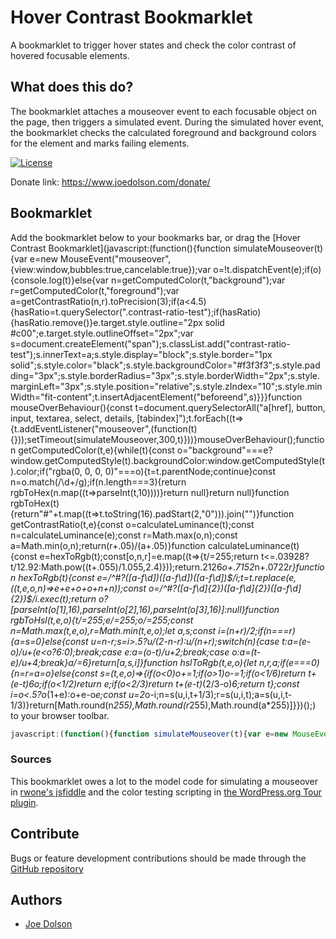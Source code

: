 # Hover Contrast Bookmarklet

A bookmarklet to trigger hover states and check the color contrast of hovered focusable elements.

## What does this do?

The bookmarklet attaches a mouseover event to each focusable object on the page, then triggers a simulated event. During the simulated hover event, the bookmarklet checks the calculated foreground and background colors for the element and marks failing elements.

[![License](https://img.shields.io/badge/license-GPL--2.0%2B-green.svg)](https://www.gnu.org/license/gpl-2.0.html)

Donate link: https://www.joedolson.com/donate/

## Bookmarklet

Add the bookmarklet below to your bookmarks bar, or drag the [Hover Contrast Bookmarklet](javascript:(function(){function simulateMouseover(t){var e=new MouseEvent("mouseover",{view:window,bubbles:true,cancelable:true});var o=!t.dispatchEvent(e);if(o){console.log(t)}else{var n=getComputedColor(t,"background");var r=getComputedColor(t,"foreground");var a=getContrastRatio(n,r).toPrecision(3);if(a<4.5){hasRatio=t.querySelector(".contrast-ratio-test");if(hasRatio){hasRatio.remove()}e.target.style.outline="2px solid #c00";e.target.style.outlineOffset="2px";var s=document.createElement("span");s.classList.add("contrast-ratio-test");s.innerText=a;s.style.display="block";s.style.border="1px solid";s.style.color="black";s.style.backgroundColor="#f3f3f3";s.style.padding="3px";s.style.borderRadius="3px";s.style.borderWidth="2px";s.style.marginLeft="3px";s.style.position="relative";s.style.zIndex="10";s.style.minWidth="fit-content";t.insertAdjacentElement("beforeend",s)}}}function mouseOverBehaviour(){const t=document.querySelectorAll("a[href], button, input, textarea, select, details, [tabindex]");t.forEach((t=>{t.addEventListener("mouseover",(function(t){}));setTimeout(simulateMouseover,300,t)}))}mouseOverBehaviour();function getComputedColor(t,e){while(t){const o="background"===e?window.getComputedStyle(t).backgroundColor:window.getComputedStyle(t).color;if("rgba(0, 0, 0, 0)"===o){t=t.parentNode;continue}const n=o.match(/\d+/g);if(n.length===3){return rgbToHex(n.map((t=>parseInt(t,10))))}return null}return null}function rgbToHex(t){return"#"+t.map((t=>t.toString(16).padStart(2,"0"))).join("")}function getContrastRatio(t,e){const o=calculateLuminance(t);const n=calculateLuminance(e);const r=Math.max(o,n);const a=Math.min(o,n);return(r+.05)/(a+.05)}function calculateLuminance(t){const e=hexToRgb(t);const[o,n,r]=e.map((t=>{t/=255;return t<=.03928?t/12.92:Math.pow((t+.055)/1.055,2.4)}));return.2126*o+.7152*n+.0722*r}function hexToRgb(t){const e=/^#?([a-f\d])([a-f\d])([a-f\d])$/i;t=t.replace(e,((t,e,o,n)=>e+e+o+o+n+n));const o=/^#?([a-f\d]{2})([a-f\d]{2})([a-f\d]{2})$/i.exec(t);return o?[parseInt(o[1],16),parseInt(o[2],16),parseInt(o[3],16)]:null}function rgbToHsl(t,e,o){t/=255;e/=255;o/=255;const n=Math.max(t,e,o),r=Math.min(t,e,o);let a,s;const i=(n+r)/2;if(n===r){a=s=0}else{const u=n-r;s=i>.5?u/(2-n-r):u/(n+r);switch(n){case t:a=(e-o)/u+(e<o?6:0);break;case e:a=(o-t)/u+2;break;case o:a=(t-e)/u+4;break}a/=6}return[a,s,i]}function hslToRgb(t,e,o){let n,r,a;if(e===0){n=r=a=o}else{const s=(t,e,o)=>{if(o<0)o+=1;if(o>1)o-=1;if(o<1/6)return t+(e-t)*6*o;if(o<1/2)return e;if(o<2/3)return t+(e-t)*(2/3-o)*6;return t};const i=o<.5?o*(1+e):o+e-o*e;const u=2*o-i;n=s(u,i,t+1/3);r=s(u,i,t);a=s(u,i,t-1/3)}return[Math.round(n*255),Math.round(r*255),Math.round(a*255)]}})();) to your browser toolbar.

```javascript
javascript:(function(){function simulateMouseover(t){var e=new MouseEvent("mouseover",{view:window,bubbles:true,cancelable:true});var o=!t.dispatchEvent(e);if(o){console.log(t)}else{var n=getComputedColor(t,"background");var r=getComputedColor(t,"foreground");var a=getContrastRatio(n,r).toPrecision(3);if(a<4.5){hasRatio=t.querySelector(".contrast-ratio-test");if(hasRatio){hasRatio.remove()}e.target.style.outline="2px solid #c00";e.target.style.outlineOffset="2px";var s=document.createElement("span");s.classList.add("contrast-ratio-test");s.innerText=a;s.style.display="block";s.style.border="1px solid";s.style.color="black";s.style.backgroundColor="#f3f3f3";s.style.padding="3px";s.style.borderRadius="3px";s.style.borderWidth="2px";s.style.marginLeft="3px";s.style.position="relative";s.style.zIndex="10";s.style.minWidth="fit-content";t.insertAdjacentElement("beforeend",s)}}}function mouseOverBehaviour(){const t=document.querySelectorAll("a[href], button, input, textarea, select, details, [tabindex]");t.forEach((t=>{t.addEventListener("mouseover",(function(t){}));setTimeout(simulateMouseover,300,t)}))}mouseOverBehaviour();function getComputedColor(t,e){while(t){const o="background"===e?window.getComputedStyle(t).backgroundColor:window.getComputedStyle(t).color;if("rgba(0, 0, 0, 0)"===o){t=t.parentNode;continue}const n=o.match(/\d+/g);if(n.length===3){return rgbToHex(n.map((t=>parseInt(t,10))))}return null}return null}function rgbToHex(t){return"#"+t.map((t=>t.toString(16).padStart(2,"0"))).join("")}function getContrastRatio(t,e){const o=calculateLuminance(t);const n=calculateLuminance(e);const r=Math.max(o,n);const a=Math.min(o,n);return(r+.05)/(a+.05)}function calculateLuminance(t){const e=hexToRgb(t);const[o,n,r]=e.map((t=>{t/=255;return t<=.03928?t/12.92:Math.pow((t+.055)/1.055,2.4)}));return.2126*o+.7152*n+.0722*r}function hexToRgb(t){const e=/^#?([a-f\d])([a-f\d])([a-f\d])$/i;t=t.replace(e,((t,e,o,n)=>e+e+o+o+n+n));const o=/^#?([a-f\d]{2})([a-f\d]{2})([a-f\d]{2})$/i.exec(t);return o?[parseInt(o[1],16),parseInt(o[2],16),parseInt(o[3],16)]:null}function rgbToHsl(t,e,o){t/=255;e/=255;o/=255;const n=Math.max(t,e,o),r=Math.min(t,e,o);let a,s;const i=(n+r)/2;if(n===r){a=s=0}else{const u=n-r;s=i>.5?u/(2-n-r):u/(n+r);switch(n){case t:a=(e-o)/u+(e<o?6:0);break;case e:a=(o-t)/u+2;break;case o:a=(t-e)/u+4;break}a/=6}return[a,s,i]}function hslToRgb(t,e,o){let n,r,a;if(e===0){n=r=a=o}else{const s=(t,e,o)=>{if(o<0)o+=1;if(o>1)o-=1;if(o<1/6)return t+(e-t)*6*o;if(o<1/2)return e;if(o<2/3)return t+(e-t)*(2/3-o)*6;return t};const i=o<.5?o*(1+e):o+e-o*e;const u=2*o-i;n=s(u,i,t+1/3);r=s(u,i,t);a=s(u,i,t-1/3)}return[Math.round(n*255),Math.round(r*255),Math.round(a*255)]}})();
```

### Sources

This bookmarklet owes a lot to the model code for simulating a mouseover in [rwone's jsfiddle](https://jsfiddle.net/rwone/n5bredu2/) and the color testing scripting in [the WordPress.org Tour plugin](https://github.com/Automattic/tour/blob/trunk/assets/js/tour.js#L157). 

## Contribute

Bugs or feature development contributions should be made through the [GitHub repository](https://github.com/joedolson/Hover-Contrast-Bookmarklet/issues)

## Authors

* [Joe Dolson](https://www.joedolson.com)
